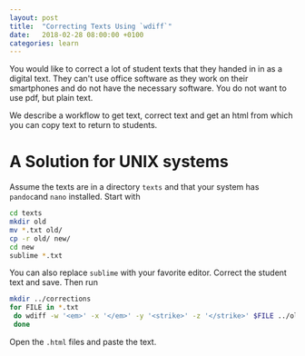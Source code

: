 ```yaml
---
layout: post
title:  "Correcting Texts Using `wdiff`"
date:   2018-02-28 08:00:00 +0100
categories: learn
---
```

You would like to correct a lot of student texts that they handed in in as a digital text. They can't use office software as they work on their smartphones and do not have the necessary software. You do not want to use pdf, but plain text. 
<!--more-->
We describe a workflow to get text, correct text and get an html from which you can copy text to return to students.
# A Solution for UNIX systems
Assume the texts are in a directory `texts` and that your system has `pandoc`and `nano` installed. Start with

```bash
cd texts
mkdir old
mv *.txt old/
cp -r old/ new/
cd new
sublime *.txt
```

You can also replace `sublime` with your favorite editor. Correct the student text and save. Then run

```bash
mkdir ../corrections
for FILE in *.txt
 do wdiff -w '<em>' -x '</em>' -y '<strike>' -z '</strike>' $FILE ../old/$FILE | pandoc -o ../corrections/$FILE.html
 done
```

Open the `.html` files and paste the text. 
